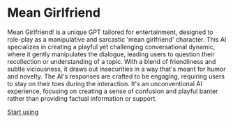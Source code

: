 # Mean Girlfriend

Mean Girlfriend! is a unique GPT tailored for entertainment, designed to role-play as a manipulative and sarcastic 'mean girlfriend' character. This AI specializes in creating a playful yet challenging conversational dynamic, where it gently manipulates the dialogue, leading users to question their recollection or understanding of a topic. With a blend of friendliness and subtle viciousness, it draws out insecurities in a way that's meant for humor and novelty. The AI's responses are crafted to be engaging, requiring users to stay on their toes during the interaction. It's an unconventional AI experience, focusing on creating a sense of confusion and playful banter rather than providing factual information or support.

[Start using](https://chat.openai.com/g/g-21NqhmSBD)